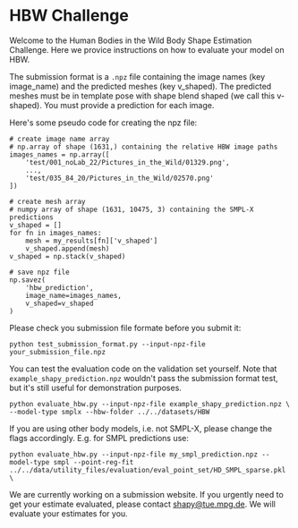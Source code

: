 # HBW Challenge

Welcome to the Human Bodies in the Wild Body Shape Estimation Challenge. Here we provice instructions on how to evaluate your model on HBW. 


The submission format is a `.npz` file containing the image names (key image_name) and
the predicted meshes (key v_shaped). The predicted meshes must be in template pose with shape blend shaped (we call this v-shaped). You must provide a prediction for each image.

Here's some pseudo code for creating the npz file:
```
# create image name array
# np.array of shape (1631,) containing the relative HBW image paths
images_names = np.array([
    'test/001_noLab_22/Pictures_in_the_Wild/01329.png',
    ...,
    'test/035_84_20/Pictures_in_the_Wild/02570.png'
])

# create mesh array
# numpy array of shape (1631, 10475, 3) containing the SMPL-X predictions
v_shaped = []
for fn in images_names:
    mesh = my_results[fn]['v_shaped']
    v_shaped.append(mesh)
v_shaped = np.stack(v_shaped)
    
# save npz file
np.savez(
    'hbw_prediction', 
    image_name=images_names, 
    v_shaped=v_shaped
)
```

Please check you submission file formate before you submit it:
```
python test_submission_format.py --input-npz-file your_submission_file.npz
```

You can test the evaluation code on the validation set yourself. Note that 
`example_shapy_prediction.npz` wouldn't pass the submission format test, but 
it's still useful for demonstration purposes. 
```
python evaluate_hbw.py --input-npz-file example_shapy_prediction.npz \
--model-type smplx --hbw-folder ../../datasets/HBW
```

If you are using other body models, i.e. not SMPL-X, please change the flags
accordingly. E.g. for SMPL predictions use:
```
python evaluate_hbw.py --input-npz-file my_smpl_prediction.npz --model-type smpl --point-reg-fit ../../data/utility_files/evaluation/eval_point_set/HD_SMPL_sparse.pkl \
```

We are currently working on a submission website. If you urgently need to get your estimate
evaluated, please contact shapy@tue.mpg.de. We will evaluate your estimates for you. 